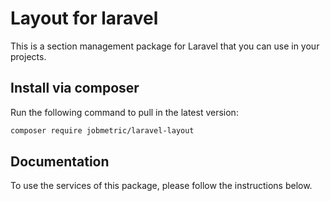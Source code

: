 # Layout for laravel

This is a section management package for Laravel that you can use in your projects.

## Install via composer

Run the following command to pull in the latest version:
```bash
composer require jobmetric/laravel-layout
```

## Documentation

To use the services of this package, please follow the instructions below.
